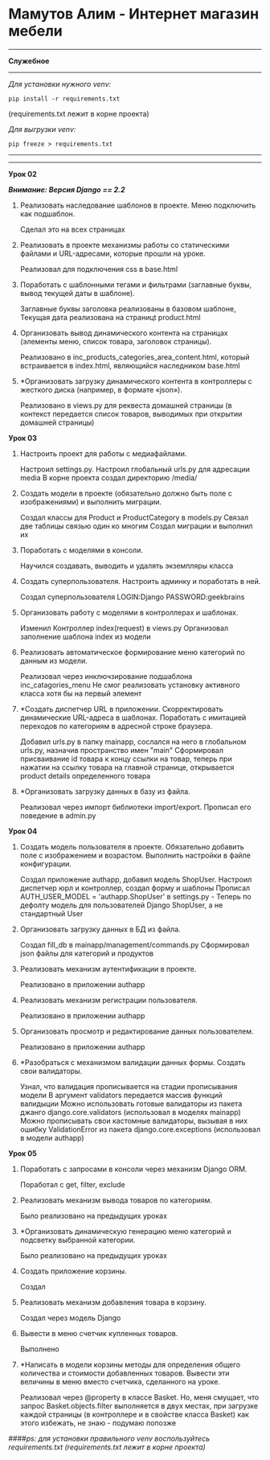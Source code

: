 # Мамутов Алим - Интернет магазин мебели
***
****Служебное****
***
*Для установки нужного venv:*
    
    pip install -r requirements.txt     
(requirements.txt лежит в корне проекта)

*Для выгрузки venv:*

    pip freeze > requirements.txt
***
***

**Урок 02**

_****Внимание: Версия Django == 2.2****_

1. Реализовать наследование шаблонов в проекте. Меню подключить как подшаблон.


    Сделал это на всех страницах

2. Реализовать в проекте механизмы работы со статическими файлами и URL-адресами, которые прошли на уроке.


    Реализовал для подключения css в base.html


3. Поработать с шаблонными тегами и фильтрами (заглавные буквы, вывод текущей даты в шаблоне).


    Заглавные буквы заголовка реализованы в базовом шаблоне, Текущая дата реализована на страницt product.html


4. Организовать вывод динамического контента на страницах (элементы меню, список товара, заголовок страницы).


    Реализовано в inc_products_categories_area_content.html, который встраивается в index.html, являющийся наследником  base.html

5. *Организовать загрузку динамического контента в контроллеры с жесткого диска (например, в формате «json»).


    Реализовано в views.py для реквеста домашней страницы (в контекст передается список товаров, выводимых при открытии домашней страницы)

**Урок 03**

1. Настроить проект для работы с медиафайлами.


    Настроил settings.py.
    Настроил глобальный urls.py для адресации media 
    В корне проекта создал директорию /media/


2. Создать модели в проекте (обязательно должно быть поле с изображениями) и выполнить миграции.


    Создал классы для Product и ProductCategory в models.py
    Связал две таблицы связью один ко многим
    Создал миграции и выполнил их

3. Поработать с моделями в консоли.


    Научился создавать, выводить и удалять экземпляры класса

4. Создать суперпользователя. Настроить админку и поработать в ней.


    Создал суперпользователя LOGIN:Django PASSWORD:geekbrains

5. Организовать работу с моделями в контроллерах и шаблонах.


    Изменил Контроллер index(request) в views.py
    Организовал заполнение шаблона index из модели

6. Реализовать автоматическое формирование меню категорий по данным из модели.


    Реализовал через инключзирование подшаблона inc_catagories_menu
    Не смог реализовать установку активного класса хотя бы на первый элемент


7. *Создать диспетчер URL в приложении. Скорректировать динамические URL-адреса в шаблонах. Поработать с имитацией переходов по категориям в адресной строке браузера.


    Добавил urls.py в папку mainapp, сослался на него в глобальном urls.py, назначив пространство имен "main"
    Сформировал присваивание id товара к концу ссылки на товар, теперь при нажатии на ссылку товара на главной странице, открывается product details определенного товара

8. *Организовать загрузку данных в базу из файла.


    Реализовал через импорт библиотеки import/export.
    Прописал его поведение в admin.py


**Урок 04**

1. Создать модель пользователя в проекте. Обязательно добавить поле с изображением и возрастом. 
   Выполнить настройки в файле конфигурации.
   
    
    Создал приложение authapp, добавил модель ShopUser. Настроил диспетчер юрл и контроллер, 
    создал форму и шаблоны
    Прописал AUTH_USER_MODEL = 'authapp.ShopUser' в settings.py - Теперь по дефолту модель 
    для пользователей Django ShopUser, а не стандартный User

2. Организовать загрузку данных в БД из файла.
   
    
    Создал fill_db в mainapp/management/commands.py
    Сформировал json файлы для категорий и продуктов

3. Реализовать механизм аутентификации в проекте.
   

      Реализовано в приложении authapp

4. Реализовать механизм регистрации пользователя.
      
      
      Реализовано в приложении authapp

5. Организовать просмотр и редактирование данных пользователем.
   

      Реализовано в приложении authapp

6. *Разобраться с механизмом валидации данных формы. Создать свои валидаторы.


      Узнал, что валидация прописывается на стадии прописывания модели
      В аргумент validators передается массив функций валидыции
      Можно использовать готовые валидаторы из пакета джанго django.core.validators (использовал в моделях mainapp)
      Можно прописывать свои кастомные валидаторы, вызывая в них ошибку ValidationError из пакета django.core.exceptions (использовал в модели authapp)


**Урок 05**

1. Поработать с запросами в консоли через механизм Django ORM.
   

      Поработал с get, filter, exclude


2. Реализовать механизм вывода товаров по категориям.
   

      Было реализовано на предыдущих уроках


3. *Организовать динамическую генерацию меню категорий и подсветку выбранной категории.


      Было реализовано на предыдущих уроках

4. Создать приложение корзины.
   
      
      Создал

5. Реализовать механизм добавления товара в корзину.


      Создал через модель Django


6. Вывести в меню счетчик купленных товаров.
   

      Выполнено

7. *Написать в модели корзины методы для определения общего количества и стоимости добавленных товаров. 
   Вывести эти величины в меню вместо счетчика, сделанного на уроке.

   
      Реализовал через @property в классе Basket. Но, меня смущает, что запрос Basket.objects.filter
      выполняется в двух местах, при загрузке каждой страницы (в контроллере и в свойстве класса Basket)
      как этого избежать, не знаю - подумаю попозже



####*ps:*
*для установки правильного venv воспользуйтесь requirements.txt (requirements.txt лежит в корне проекта)*